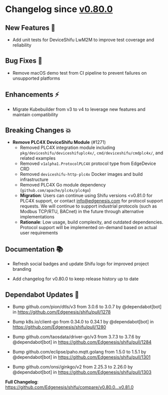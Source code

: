 # Changelog since [v0.80.0](https://github.com/Edgenesis/shifu/releases/tag/v0.80.0)

## New Features 🎉

- Add unit tests for DeviceShifu LwM2M to improve test coverage and reliability

## Bug Fixes 🐛

- Remove macOS demo test from CI pipeline to prevent failures on unsupported platforms

## Enhancements ⚡

- Migrate Kubebuilder from v3 to v4 to leverage new features and maintain compatibility

## Breaking Changes 💥

- **Remove PLC4X DeviceShifu Module** (#1271)
  - Removed PLC4X integration module including `pkg/deviceshifu/deviceshifuplc4x/`, `cmd/deviceshifu/cmdplc4x/`, and related examples
  - Removed `v1alpha1.ProtocolPLC4X` protocol type from EdgeDevice CRD
  - Removed `deviceshifu-http-plc4x` Docker images and build infrastructure
  - Removed PLC4X Go module dependency (`github.com/apache/plc4x/plc4go`)
  - **Migration**: Users can continue using Shifu versions <v0.81.0 for PLC4X support, or contact info@edgenesis.com for protocol support requests. We will continue to support industrial protocols (such as Modbus TCP/RTU, BACnet) in the future through alternative implementations
  - **Rationale**: Low usage, build complexity, and outdated dependencies. Protocol support will be implemented on-demand based on actual user requirements

## Documentation 📚

- Refresh social badges and update Shifu logo for improved project branding

- Add changelog for v0.80.0 to keep release history up to date

## Dependabot Updates 🤖

- Bump github.com/pion/dtls/v3 from 3.0.6 to 3.0.7 by @dependabot[bot] in https://github.com/Edgenesis/shifu/pull/1278

- Bump k8s.io/client-go from 0.34.0 to 0.34.1 by @dependabot[bot] in https://github.com/Edgenesis/shifu/pull/1280

- Bump github.com/taosdata/driver-go/v3 from 3.7.3 to 3.7.6 by @dependabot[bot] in https://github.com/Edgenesis/shifu/pull/1284

- Bump github.com/eclipse/paho.mqtt.golang from 1.5.0 to 1.5.1 by @dependabot[bot] in https://github.com/Edgenesis/shifu/pull/1301

- Bump github.com/onsi/ginkgo/v2 from 2.25.3 to 2.26.0 by @dependabot[bot] in https://github.com/Edgenesis/shifu/pull/1303

**Full Changelog**: https://github.com/Edgenesis/shifu/compare/v0.80.0...v0.81.0
